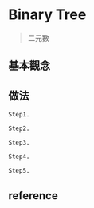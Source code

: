 # Binary Tree
>二元數

## 基本觀念

      
## 做法
    Step1. 
             
    Step2. 
                         
    Step3. 
    
    Step4. 
                             
    Step5. 
     
## reference
